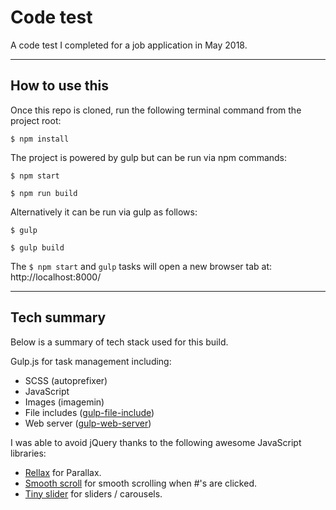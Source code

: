 # Code test

A code test I completed for a job application in May 2018.

---

## How to use this

Once this repo is cloned, run the following terminal command from the project root:

    $ npm install

The project is powered by gulp but can be run via npm commands:

    $ npm start

    $ npm run build

Alternatively it can be run via gulp as follows:

    $ gulp

    $ gulp build

The `$ npm start` and `gulp` tasks will open a new browser tab at: http://localhost:8000/ 

---

## Tech summary

Below is  a summary of tech stack used for this build.

Gulp.js for task management including:

- SCSS (autoprefixer)
- JavaScript
- Images (imagemin)
- File includes ([gulp-file-include](https://www.npmjs.com/package/gulp-file-include))
- Web server ([gulp-web-server](https://github.com/schickling/gulp-webserver))

I was able to avoid jQuery thanks to the following awesome JavaScript libraries:

- [Rellax](https://github.com/dixonandmoe/rellax) for Parallax.
- [Smooth scroll](http://github.com/cferdinandi/smooth-scroll) for smooth scrolling when #'s are clicked.
- [Tiny slider](https://github.com/ganlanyuan/tiny-slider) for sliders / carousels.
